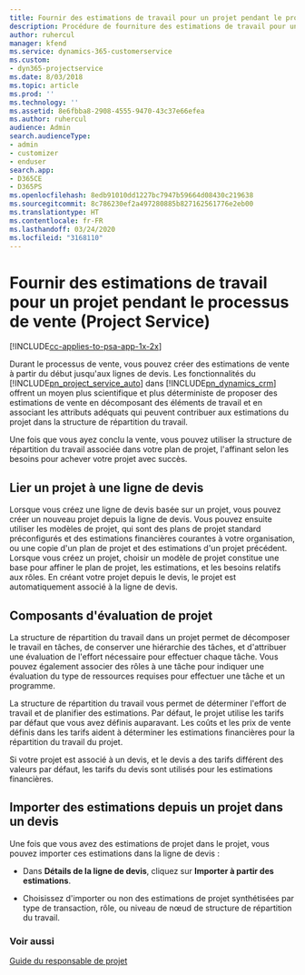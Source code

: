 ```yaml
---
title: Fournir des estimations de travail pour un projet pendant le processus de vente
description: Procédure de fourniture des estimations de travail pour un projet pendant le processus de vente dans Project Service
author: ruhercul
manager: kfend
ms.service: dynamics-365-customerservice
ms.custom:
- dyn365-projectservice
ms.date: 8/03/2018
ms.topic: article
ms.prod: ''
ms.technology: ''
ms.assetid: 8e6fbba8-2908-4555-9470-43c37e66efea
ms.author: ruhercul
audience: Admin
search.audienceType:
- admin
- customizer
- enduser
search.app:
- D365CE
- D365PS
ms.openlocfilehash: 8edb91010dd1227bc7947b59664d08430c219638
ms.sourcegitcommit: 8c786230ef2a497280885b827162561776e2eb00
ms.translationtype: HT
ms.contentlocale: fr-FR
ms.lasthandoff: 03/24/2020
ms.locfileid: "3168110"
---
```

# <a name="provide-work-estimates-for-a-project-during-the-sales-process-project-service"></a>Fournir des estimations de travail pour un projet pendant le processus de vente (Project Service)

[!INCLUDE[cc-applies-to-psa-app-1x-2x](../includes/cc-applies-to-psa-app-1x-2x.md)]

Durant le processus de vente, vous pouvez créer des estimations de vente à partir du début jusqu'aux lignes de devis. Les fonctionnalités du [!INCLUDE[pn_project_service_auto](../includes/pn-project-service-auto.md)] dans [!INCLUDE[pn_dynamics_crm](../includes/pn-dynamics-crm.md)] offrent un moyen plus scientifique et plus déterministe de proposer des estimations de vente en décomposant des éléments de travail et en associant les attributs adéquats qui peuvent contribuer aux estimations du projet dans la structure de répartition du travail.  
  
 Une fois que vous ayez conclu la vente, vous pouvez utiliser la structure de répartition du travail associée dans votre plan de projet, l'affinant selon les besoins pour achever votre projet avec succès.  
  
## <a name="link-a-project-to-a-quote-line"></a>Lier un projet à une ligne de devis  
 Lorsque vous créez une ligne de devis basée sur un projet, vous pouvez créer un nouveau projet depuis la ligne de devis. Vous pouvez ensuite utiliser les modèles de projet, qui sont des plans de projet standard préconfigurés et des estimations financières courantes à votre organisation, ou une copie d'un plan de projet et des estimations d'un projet précédent. Lorsque vous créez un projet, choisir un modèle de projet constitue une base pour affiner le plan de projet, les estimations, et les besoins relatifs aux rôles. En créant votre projet depuis le devis, le projet est automatiquement associé à la ligne de devis.  
  
## <a name="project-estimate-components"></a>Composants d'évaluation de projet  
 La structure de répartition du travail dans un projet permet de décomposer le travail en tâches, de conserver une hiérarchie des tâches, et d'attribuer une évaluation de l'effort nécessaire pour effectuer chaque tâche. Vous pouvez également associer des rôles à une tâche pour indiquer une évaluation du type de ressources requises pour effectuer une tâche et un programme.  
  
 La structure de répartition du travail vous permet de déterminer l'effort de travail et de planifier des estimations. Par défaut, le projet utilise les tarifs par défaut que vous avez définis auparavant. Les coûts et les prix de vente définis dans les tarifs aident à déterminer les estimations financières pour la répartition du travail du projet.  
  
 Si votre projet est associé à un devis, et le devis a des tarifs différent des valeurs par défaut, les tarifs du devis sont utilisés pour les estimations financières.  
  
## <a name="import-estimates-from-a-project-into-a-quote"></a>Importer des estimations depuis un projet dans un devis  
 Une fois que vous avez des estimations de projet dans le projet, vous pouvez importer ces estimations dans la ligne de devis :  
  
-   Dans **Détails de la ligne de devis**, cliquez sur **Importer à partir des estimations**. 

-   Choisissez d'importer ou non des estimations de projet synthétisées par type de transaction, rôle, ou niveau de nœud de structure de répartition du travail.  
  
### <a name="see-also"></a>Voir aussi  
 [Guide du responsable de projet](../project-service/project-manager-guide.md)
